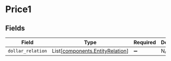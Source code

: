 # Price1


## Fields

| Field                                                                        | Type                                                                         | Required                                                                     | Description                                                                  |
| ---------------------------------------------------------------------------- | ---------------------------------------------------------------------------- | ---------------------------------------------------------------------------- | ---------------------------------------------------------------------------- |
| `dollar_relation`                                                            | List[[components.EntityRelation](../../models/components/entityrelation.md)] | :heavy_minus_sign:                                                           | N/A                                                                          |